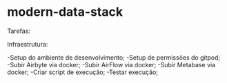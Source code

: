 # modern-data-stack

Tarefas: 

Infraestrutura:

-Setup do ambiente de desenvolvimento;
-Setup de permissões do gitpod;
-Subir Airbyte via docker;
-Subir AirFlow via docker;
-Subir Metabase via docker;
-Criar script de execução;
-Testar execução;
